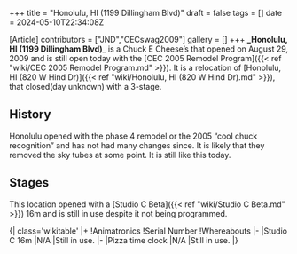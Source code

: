+++
title = "Honolulu, HI (1199 Dillingham Blvd)"
draft = false
tags = []
date = 2024-05-10T22:34:08Z

[Article]
contributors = ["JND","CECswag2009"]
gallery = []
+++
**_Honolulu, HI (1199 Dillingham Blvd)**_  is a Chuck E Cheese’s that opened on August 29, 2009 and is still open today with the [CEC 2005 Remodel Program]({{< ref "wiki/CEC 2005 Remodel Program.md" >}}). It is a relocation of [Honolulu, HI (820 W Hind Dr)]({{< ref "wiki/Honolulu, HI (820 W Hind Dr).md" >}}), that closed(day unknown) with a 3-stage.

## History ##
Honolulu opened with the phase 4 remodel or the 2005 “cool chuck recognition” and has not had many changes since. It is likely that they removed the sky tubes at some point. It is still like this today.

## Stages ##
This location opened with a [Studio C Beta]({{< ref "wiki/Studio C Beta.md" >}}) 16m and is still in use despite it not being programmed.


{| class='wikitable'
|+
!Animatronics
!Serial Number
!Whereabouts
|-
|Studio C 16m
|N/A
|Still in use.
|-
|Pizza time clock
|N/A
|Still in use.
|}